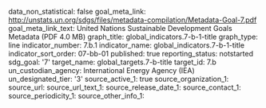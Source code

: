 data_non_statistical: false
goal_meta_link: http://unstats.un.org/sdgs/files/metadata-compilation/Metadata-Goal-7.pdf
goal_meta_link_text: United Nations Sustainable Development Goals Metadata (PDF 4.0
  MB)
graph_title: global_indicators.7-b-1-title
graph_type: line
indicator_number: 7.b.1
indicator_name: global_indicators.7-b-1-title
indicator_sort_order: 07-bb-01
published: true
reporting_status: notstarted
sdg_goal: '7'
target_name: global_targets.7-b-title
target_id: 7.b
un_custodian_agency: International Energy Agency (IEA)
un_designated_tier: '3'
source_active_1: true
source_organization_1: 
source_url: 
source_url_text_1: 
source_release_date_1: 
source_contact_1: 
source_periodicity_1: 
source_other_info_1: 